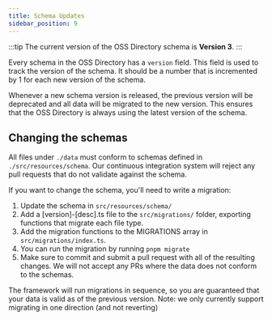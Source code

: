 ```yaml
---
title: Schema Updates
sidebar_position: 9
---
```


:::tip
The current version of the OSS Directory schema is **Version 3**.
:::

Every schema in the OSS Directory has a `version` field. This field is used to track the version of the schema. It should be a number that is incremented by 1 for each new version of the schema.

Whenever a new schema version is released, the previous version will be deprecated and all data will be migrated to the new version. This ensures that the OSS Directory is always using the latest version of the schema.

## Changing the schemas

All files under `./data` must conform to schemas defined in `./src/resources/schema`.
Our continuous integration system will reject any pull requests that do not validate against the schema.

If you want to change the schema, you'll need to write a migration:

1. Update the schema in `src/resources/schema/`
2. Add a [version]-[desc].ts file to the `src/migrations/` folder, exporting functions that migrate each file type.
3. Add the migration functions to the MIGRATIONS array in `src/migrations/index.ts`.
4. You can run the migration by running `pnpm migrate`
5. Make sure to commit and submit a pull request with all of the resulting changes. We will not accept any PRs where the data does not conform to the schemas.

The framework will run migrations in sequence, so you are guaranteed that your data is valid as of the previous version.
Note: we only currently support migrating in one direction (and not reverting)

